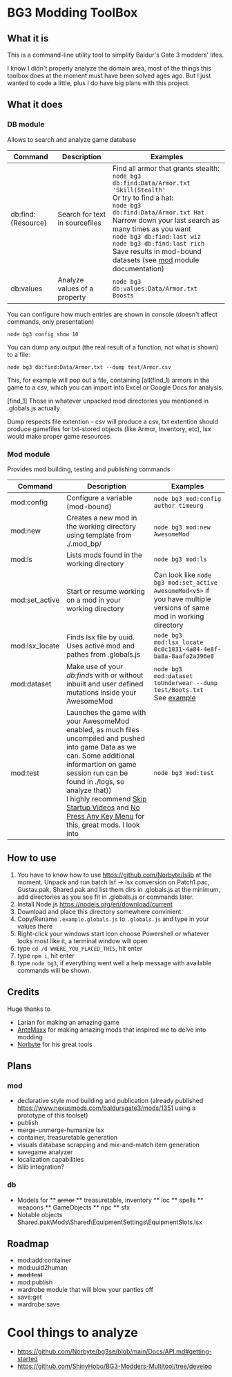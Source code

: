 # BG3 Modding ToolBox
## What it is

This is a command-line utility tool to simplify Baldur's Gate 3 modders' lifes.

I know I didn't properly analyze the domain area, most of the things this toolbox does at the moment must have been solved ages ago.
But I just wanted to code a little, plus I do have big plans with this project.

## What it does

### <a id="db"></a> DB module
Allows to search and analyze game database

|Command|Description|Examples|
|---|---|---|
db:find:{Resource}| Search for text in sourcefiles | Find all armor that grants stealth:<br>`node bg3 db:find:Data/Armor.txt 'Skill(Stealth'`<br>Or try to find a hat:<br>`node bg3 db:find:Data/Armor.txt Hat`<br>Narrow down your last search as many times as you want<br>`node bg3 db:find:last wiz`<br>`node bg3 db:find:last rich`<br>Save results in mod-bound datasets (see [mod](#mod) module documentation) |
db:values | Analyze values of a property | `node bg3 db:values:Data/Armor.txt Boosts` |


You can configure how much entries are shown in console (doesn't affect commands, only presentation)

`node bg3 config show 10`

You can dump any output (the real result of a function, not what is shown) to a file:

`node bg3 db:find:Data/Armor.txt --dump test/Armor.csv`

This, for example will pop out a file, containing [all(find_1) armors in the game to a csv, which you can import into Excel or Google Docs for analysis.

[find_1] Those in whatever unpacked mod directories you mentioned in .globals.js actually

Dump respects file extention - csv will produce a csv, txt extention should produce gamefiles for txt-stored objects (like Armor, Inventory, etc), lsx would make proper game resources.

### <a id="mod"></a> Mod module
Provides mod building, testing and publishing commands

|Command|Description|Examples|
|---|---|---|
| mod:config | Configure a variable (mod-bound) | `node bg3 mod:config author timeurg` |
| mod:new | Creates a new mod in the working directory using template from ./.mod_bp/ | `node bg3 mod:new AwesomeMod` |
| mod:ls | Lists mods found in the working directory | `node bg3 mod:ls` |
| mod:set_active | Start or resume working on a mod in your working directory | Can look like `node bg3 mod:set_active AwesomeMod<v5>` if you have multiple versions of same mod in working directory |
| mod:lsx_locate | Finds lsx file by uuid. Uses active mod and pathes from .globals.js | `node bg3 mod:lsx_locate 0c0c1031-4a04-4e8f-ba8a-8aafa2a396e8` |
| mod:dataset | Make use of your *db:find*s with or without inbuilt and user defined mutations inside your AwesomeMod | `node bg3 mod:dataset toUnderwear --dump test/Boots.txt`<br> See [example](.doc/example.md)|
| mod:test | Launches the game with your AwesomeMod enabled, as much files uncompiled and pushed into game Data as we can. Some additional informartion on game session run can be found in ./logs, so analyze that))<br>I highly recommend [Skip Startup Videos](https://www.nexusmods.com/baldursgate3/mods/657) and [No Press Any Key Menu](https://www.nexusmods.com/baldursgate3/mods/745) for this, great mods. I look into []() | `node bg3 mod:test`


## How to use

1. You have to know how to use https://github.com/Norbyte/lslib at the moment. Unpack and run batch lsf -> lsx  conversion on Patch1.pac, Gustav.pak, Shared.pak and list them dirs in .globals.js at the minimum, add directories as you see fit in .globals.js or commands later.
2. Install Node.js https://nodejs.org/en/download/current
3. Download and place this directory somewhere convinient.
4. Copy/Rename `.example.globals.js` to `.globals.js` and type in your values there
5. Right-click your windows start icon choose Powershell or whatever looks most like it, a terminal window will open
6. type `cd /d WHERE_YOU_PLACED_THIS`, hit enter
5. type `npm i`, hit enter
7. type `node bg3`, if everything went well a help message with available commands will be shown.

## Credits

Huge thanks to
* Larian for making an amazing game
* [AnteMaxx](https://www.nexusmods.com/baldursgate3/users/100288838) for making amazing mods that inspired me to delve into modding
* [Norbyte](https://github.com/Norbyte) for his great tools


## Plans

### mod
* declarative style mod building and publication (already published https://www.nexusmods.com/baldursgate3/mods/1351 using a prototype of this toolset)
* publish
* merge-unmerge-humanize lsx
* container, treasuretable generation 
* visuals database scrapping and mix-and-match item generation
* savegame analyzer
* localization capabilities
* lslib integration?

### db
* Models for
** ~~armor~~
** treasuretable, inventory
** loc
** spells
** weapons
** GameObjects
** npc
** sfx
* Notable objects
Shared.pak\Mods\Shared\EquipmentSettings\EquipmentSlots.lsx

## Roadmap

* mod:add:container
* mod:uuid2human
* ~~mod:test~~
* mod:publish
* wardrobe module that will blow your panties off
* save:get
* wardrobe:save

# Cool things to analyze

* https://github.com/Norbyte/bg3se/blob/main/Docs/API.md#getting-started
* https://github.com/ShinyHobo/BG3-Modders-Multitool/tree/develop
